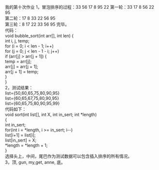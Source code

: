 我的第十次作业
1，冒泡排序的过程：33 56 17 8 95 22
第一轮：33 17 8 56 22 95    
第二轮：17 8 33 22 56 95  
第三轮：8 17 22 33 56 95
完毕。   
代码：   
void bubble_sort(int arr[], int len) {    
	int i, j, temp;   
	for (i = 0; i < len - 1; i++)  
		for (j = 0; j < len - 1 - i; j++)  
			if (arr[j] > arr[j + 1]) {    
				temp = arr[j];   
				arr[j] = arr[j + 1];  
				arr[j + 1] = temp;   
			}   
}   
2，测试结果：  
list={50,60,65,75,80,90,95}  
list={60,65,67,75,80,90,95}  
list={60,65,75,80,90,95,99}   
代码如下：  
void sort(int list[], int X, int in_sert; int *length)   
{   
	int in_sert;   
	for(int i = *length, i >= in_sert; i--)    
		list[i+1] = list[i];  
	list[in_sert] = X;   
	*length = *length + 1;   
}  
选择头上，中间，尾巴作为测试数据可以包含插入排序的所有情况。  
3，顶,   gun, my,get, anne, 底。  